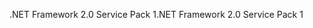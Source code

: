 <span data-ttu-id="f4613-101">.NET Framework 2.0 Service Pack 1</span><span class="sxs-lookup"><span data-stu-id="f4613-101">.NET Framework 2.0 Service Pack 1</span></span>